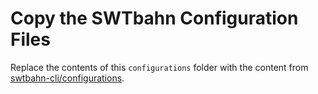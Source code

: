 # Copy the SWTbahn Configuration Files

Replace the contents of this `configurations` folder with the content from
[swtbahn-cli/configurations](https://github.com/uniba-swt/swtbahn-cli/tree/master/configurations).
